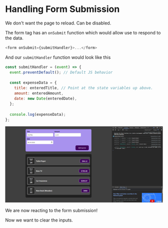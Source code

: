 # Handling Form Submission

We don't want the page to reload. Can be disabled.

The form tag has an `onSubmit` function which would allow use to respond to the data.

```js
<form onSubmit={submitHandler}>...</form>
```

And our `submitHandler` function would look like this

```js
const submitHandler = (event) => {
  event.preventDefault(); // Default JS behavior

  const expenseData = {
    title: enteredTitle, // Point at the state variables up above.
    amount: enteredAmount,
    date: new Date(enteredDate),
  };

  console.log(expenseData);
};
```

![78_log_form image](https://github.com/HarrisonWelch/ReactTheCompleteGuide2023/blob/main/Screenshots/78_log_form.png)

We are now reacting to the form submission!

Now we want to clear the inputs.
